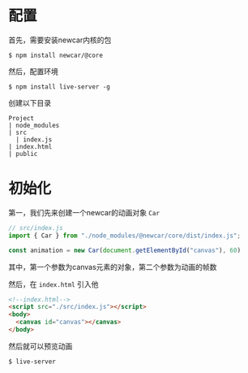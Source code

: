 # 配置
首先，需要安装newcar内核的包
```shell
$ npm install newcar/@core
```

然后，配置环境
```shell
$ npm install live-server -g
```

创建以下目录
```
Project
| node_modules
| src
  | index.js
| index.html
| public
```

# 初始化
第一，我们先来创建一个newcar的动画对象 `Car`
```javascript
// src/index.js
import { Car } from "./node_modules/@newcar/core/dist/index.js";

const animation = new Car(document.getElementById("canvas"), 60)
```

其中，第一个参数为canvas元素的对象，第二个参数为动画的帧数

然后，在 `index.html` 引入他
```html
<!--index.html-->
<script src="./src/index.js"></script>
<body>
  <canvas id="canvas"></canvas>
</body>
```

然后就可以预览动画

```shell
$ live-server
```
